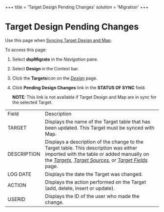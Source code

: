 +++
title = 'Target Design Pending Changes'
solution = 'Migration'
+++

# Target Design Pending Changes

<div class="use">

Use this page when [Syncing Target Design and
Map](../Use_Cases/Sync_Map_and_Target_Design_TD).

</div>

To access this page:

1.  Select <span style="font-weight: bold;">dspMigrate</span> in the
    <span style="font-style: italic;">Navigation</span> pane.

2.  Select <span style="font-weight: bold;">Design </span>in the Context
    bar.

3.  Click the <span style="font-weight: bold;">Targets</span>icon on the
    *[Design](Design)* page.

4.  Click <span style="font-weight: bold;">Pending Design Changes</span>
    link in the <span style="font-weight: bold;">STATUS OF SYNC</span>
    field.
    
    <span style="font-weight: bold;">NOTE</span>: This link is not
    available if Target Design and Map are in sync for the selected
    Target.

|             |                                                                                                                                                                                                                                                                                                                                                                                                               |
| ----------- | ------------------------------------------------------------------------------------------------------------------------------------------------------------------------------------------------------------------------------------------------------------------------------------------------------------------------------------------------------------------------------------------------------------- |
| Field       | Description                                                                                                                                                                                                                                                                                                                                                                                                   |
| TARGET      | Displays the name of the Target table that has been updated. This Target must be synced with Map.                                                                                                                                                                                                                                                                                                             |
| DESCRIPTION | Displays a description of the change to the Target table. This description was either imported with the table or added manually on the <span style="font-style: italic;">[Targets](Targets_H_Design)</span>, <span style="font-style: italic;">[Target Sources](Target_Sources_H_Design),</span> or <span style="font-style: italic;">[Target Fields](Target_Fields_H_Target_Design)</span> page. |
| LOG DATE    | Displays the date the Target was changed.                                                                                                                                                                                                                                                                                                                                                                     |
| ACTION      | Displays the action performed on the Target (add, delete, insert or update).                                                                                                                                                                                                                                                                                                                                  |
| USERID      | Displays the ID of the user who made the change.                                                                                                                                                                                                                                                                                                                                                              |
